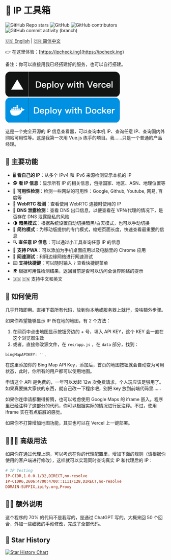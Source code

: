 # 🧰 IP 工具箱

![GitHub Repo stars](https://img.shields.io/github/stars/jason5ng32/MyIP)
![GitHub](https://img.shields.io/github/license/jason5ng32/MyIP)
![GitHub contributors](https://img.shields.io/github/contributors/jason5ng32/MyIP)
![GitHub commit activity (branch)](https://img.shields.io/github/commit-activity/m/jason5ng32/MyIP)

[🇺🇸 English](README.md) | [🇨🇳 简体中文](README_CN.md)

👉 在这里体验：[https://ipcheck.ing](https://ipcheck.ing)

备注：你可以直接用我已经搭建好的服务，也可以自行搭建。

[![Deploy with Vercel](/res/vercel.png)](https://vercel.com/new/clone?repository-url=https%3A%2F%2Fgithub.com%2Fjason5ng32%2FMyIP&project-name=MyIP&repository-name=MyIP)
[![Deploy with Docker](/res/docker.png)](https://hub.docker.com/r/jason5ng32/myip)

这是一个完全开源的 IP 信息查看器，可以查询本机 IP、查询任意 IP、查询国内外网站可用性等。这是我第一次用 Vue.js 练手的项目。我……只是一个普通的产品经理。

## 👀 主要功能

* 🖥️ **看自己的 IP**：从多个 IPv4 和 IPv6 来源检测显示本机的 IP
* 🕵️ **看 IP 信息**：显示所有 IP 的相关信息，包括国家、地区、ASN、地理位置等
* 🚦 **可用性检测**：检测一些网站的可用性：Google, Github, Youtube, 网易, 百度等
* 🚥 **WebRTC 检测**：查看使用 WebRTC 连接时使用的 IP
* 🛑 **DNS 泄露检测**：查看 DNS 出口信息，以便查看在 VPN/代理的情况下，是否存在 DNS 泄露隐私的风险
* 🌗 **暗黑模式**：根据系统设置自动切换暗黑/白天模式，也可以手动切换
* 📱 **简约模式**：为移动版提供的专门模式，缩短页面长度，快速查看最重要的信息
* 🔍 **查任意 IP 信息**：可以通过小工具查询任意 IP 的信息
* 📲 **支持 PWA**：可以添加为手机桌面应用以及电脑里的 Chrome 应用
* 🚀 **网速测试**：利用边缘网络进行网速测试
* ⌨️ **支持快捷键**：可以随时输入 `?` 查看快捷键菜单
* 🌍 根据可用性检测结果，返回目前是否可以访问全世界网络的提示
* 🇺🇸 🇨🇳 支持中文和英文

## 📕 如何使用

几乎开箱即用。直接下载所有代码，放到你本地或服务器上就行，没啥额外步骤。

如果你希望能够显示 IP 所在地的地图，有 2 个方法：

1. 在网页中点击地图显示按钮旁边的 + 号，填入 API KEY，这个 KEY 会一直在这个浏览器生效
2. 或者，直接修改源文件，在 `res/app.js` ，在 `data` 部分，找到：

```javascript
bingMapAPIKEY: '',
```

在这里添加你的 Bing Map API Key，添加后，首页的地图按钮就会自动变为可用状态，此时，你所有的用户都可以使用地图。

申请这个 API 是免费的，一年可以发起 12w 次免费请求，个人玩应该足够用了。如果真要搞大家伙的东西，就自己改一下程序吧，别把 key 放到前端代码里……

如果你连申请都懒得折腾，也可以考虑使用 Google Maps 的 iframe 嵌入。程序里已经注释了这部分的代码，你可以根据实际的情况进行反注释。不过，使用 iframe 实在有点脏脏的感觉。

如果你不打算增加地图功能，其实也可以在 Vercel 上一键部署。

## 👩🏻‍💻 高级用法

如果你在通过代理上网，可以考虑在你的代理配置里，增加下面的规则（请根据你使用的客户端进行修改），这样就可以实现同时查询真实 IP 和代理后的 IP：

```ini
# IP Testing
IP-CIDR,1.0.0.1/32,DIRECT,no-resolve
IP-CIDR6,2606:4700:4700::1111/128,DIRECT,no-resolve
DOMAIN-SUFFIX,ipify.org,Proxy
```

## 😶‍🌫️ 额外说明

这个程序的 70% 的代码不是我写的，是通过 ChatGPT 写的。大概来回 50 个回合，外加一些细微的手动修改，完成了全部代码。

## 🌟 Star History

[![Star History Chart](https://api.star-history.com/svg?repos=jason5ng32/MyIP&type=Date)](https://star-history.com/#jason5ng32/MyIP&Date)